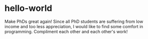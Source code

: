 # hello-world
Make PhDs great again! Since all PhD students are suffering from low income and too less appreciation, I would like to find some comfort in programming. Compliment each other and each other's work! 
